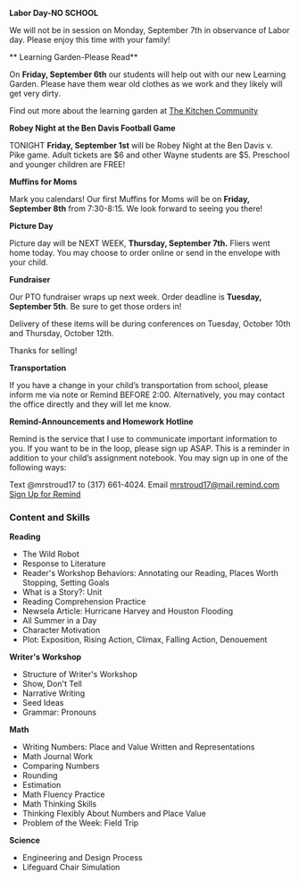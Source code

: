 **Labor Day-NO SCHOOL**

We will not be in session on Monday, September 7th in observance of Labor day. Please enjoy this time with your family!

** Learning Garden-Please Read**

On **Friday, September 6th** our students will help out with our new Learning Garden. Please have them wear old clothes as we work and they likely will get very dirty.
  
Find out more about the learning garden at [The Kitchen Community](thekitchencommunity.org "The Kitchen Community")

**Robey Night at the Ben Davis Football Game**

TONIGHT **Friday, September 1st** will be Robey Night at the Ben Davis v. Pike game. Adult tickets are $6 and other Wayne students are $5. Preschool and younger children are FREE!

**Muffins for Moms**

Mark you calendars! Our first Muffins for Moms will be on **Friday, September 8th** from 7:30-8:15. We look forward to seeing you there!

**Picture Day**

Picture day will be NEXT WEEK, **Thursday, September 7th.** Fliers went home today. You may choose to order online or send in the envelope with your child.

**Fundraiser**

Our PTO fundraiser wraps up next week. Order deadline is **Tuesday, September 5th**.  Be sure to get those orders in!

Delivery of these items will be during conferences on Tuesday, October 10th and Thursday, October 12th. 

Thanks for selling!

**Transportation**

If you have a change in your child’s transportation from school, please inform me via note or Remind BEFORE 2:00. Alternatively, you may contact the office directly and they will let me know.

**Remind-Announcements and Homework Hotline**

Remind is the service that I use to communicate important information to you. If you want to be in the loop, please sign up ASAP. This is a reminder in addition to your child’s assignment notebook. You may sign up in one of the following ways:

Text @mrstroud17 to (317) 661-4024.
Email mrstroud17@mail.remind.com
[Sign Up for Remind](https://remind.com/join/mrstroud17 "Sign Up for Remind")
### Content and Skills

**Reading**

* The Wild Robot
* Response to Literature
* Reader's Workshop Behaviors: Annotating our Reading, Places Worth Stopping, Setting Goals
* What is a Story?: Unit
* Reading Comprehension Practice
* Newsela Article: Hurricane Harvey and Houston Flooding
* All Summer in a Day
* Character Motivation
* Plot: Exposition, Rising Action, Climax, Falling Action, Denouement

**Writer's Workshop** 

* Structure of Writer's Workshop
* Show, Don't Tell
* Narrative Writing
* Seed Ideas
* Grammar: Pronouns

**Math**
 
* Writing Numbers: Place and Value Written and Representations
* Math Journal Work
* Comparing Numbers
* Rounding
* Estimation
* Math Fluency Practice
* Math Thinking Skills
* Thinking Flexibly About Numbers and Place Value
* Problem of the Week: Field Trip

**Science**
* Engineering and Design Process
* Lifeguard Chair Simulation
